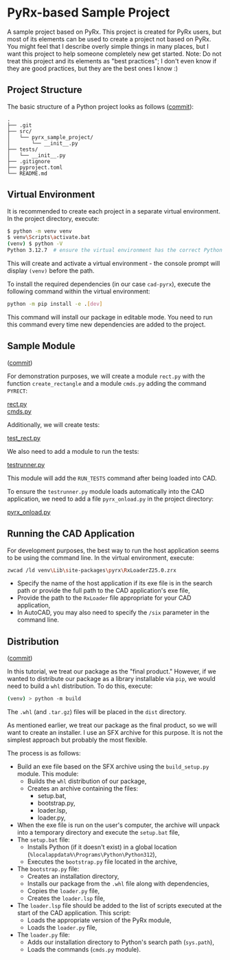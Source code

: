 # PyRx-based Sample Project

A sample project based on PyRx. This project is created for PyRx users, but most of its elements can be used to create a project not based on PyRx. You might feel that I describe overly simple things in many places, but I want this project to help someone completely new get started. Note: Do not treat this project and its elements as "best practices"; I don't even know if they are good practices, but they are the best ones I know :)

## Project Structure

The basic structure of a Python project looks as follows ([commit](https://github.com/gswifort/PyRx-sample-project/tree/6eac1853dfa88c42a7605636efe3f82a8bc270b8)):

```raw
.
├── .git
├── src/
│   └── pyrx_sample_project/
│       └── __init__.py
├── tests/
│   └── __init__.py
├── .gitignore
├── pyproject.toml
└── README.md
```

## Virtual Environment

It is recommended to create each project in a separate virtual environment. In the project directory, execute:

```bash
$ python -m venv venv
$ venv\Scripts\activate.bat
(venv) $ python -V
Python 3.12.7  # ensure the virtual environment has the correct Python version
```

This will create and activate a virtual environment - the console prompt will display ``(venv)`` before the path.

To install the required dependencies (in our case ``cad-pyrx``), execute the following command within the virtual environment:

```bash
python -m pip install -e .[dev]
```

This command will install our package in editable mode. You need to run this command every time new dependencies are added to the project.

## Sample Module

([commit](https://github.com/gswifort/PyRx-sample-project/tree/8bc8e8b07078c4b82c0429854e683ddf7c7972ef))

For demonstration purposes, we will create a module ``rect.py`` with the function ``create_rectangle`` and a module ``cmds.py`` adding the command ``PYRECT``:

[rect.py](https://github.com/gswifort/PyRx-sample-project/blob/1c293f7041477b2d95d197a3345f94d643131f81/src/pyrx_sample_project/rect.py)  
[cmds.py](https://github.com/gswifort/PyRx-sample-project/blob/1c293f7041477b2d95d197a3345f94d643131f81/src/pyrx_sample_project/cmds.py)

Additionally, we will create tests:

[test_rect.py](https://github.com/gswifort/PyRx-sample-project/blob/1c293f7041477b2d95d197a3345f94d643131f81/tests/test_rect.py)

We also need to add a module to run the tests:

[testrunner.py](https://github.com/gswifort/PyRx-sample-project/blob/1c293f7041477b2d95d197a3345f94d643131f81/testrunner.py)

This module will add the ``RUN_TESTS`` command after being loaded into CAD.

To ensure the ``testrunner.py`` module loads automatically into the CAD application, we need to add a file ``pyrx_onload.py`` in the project directory:

[pyrx_onload.py](https://github.com/gswifort/PyRx-sample-project/blob/1c293f7041477b2d95d197a3345f94d643131f81/pyrx_onload.py)

## Running the CAD Application

For development purposes, the best way to run the host application seems to be using the command line. In the virtual environment, execute:

```bash
zwcad /ld venv\Lib\site-packages\pyrx\RxLoaderZ25.0.zrx
```

- Specify the name of the host application if its exe file is in the search path or provide the full path to the CAD application's exe file,
- Provide the path to the ``RxLoader`` file appropriate for your CAD application,
- In AutoCAD, you may also need to specify the ``/six`` parameter in the command line.

## Distribution

([commit](https://github.com/gswifort/PyRx-sample-project/tree/1c293f7041477b2d95d197a3345f94d643131f81))

In this tutorial, we treat our package as the "final product." However, if we wanted to distribute our package as a library installable via ``pip``, we would need to build a ``whl`` distribution. To do this, execute:

```bash
(venv) > python -m build
```

The ``.whl`` (and ``.tar.gz``) files will be placed in the ``dist`` directory.

As mentioned earlier, we treat our package as the final product, so we will want to create an installer. I use an SFX archive for this purpose. It is not the simplest approach but probably the most flexible.

The process is as follows:

- Build an exe file based on the SFX archive using the ``build_setup.py`` module. This module:
  - Builds the ``whl`` distribution of our package,
  - Creates an archive containing the files:
    - setup.bat,
    - bootstrap.py,
    - loader.lsp,
    - loader.py,
- When the exe file is run on the user's computer, the archive will unpack into a temporary directory and execute the ``setup.bat`` file,
- The ``setup.bat`` file:
  - Installs Python (if it doesn't exist) in a global location (`%localappdata%\Programs\Python\Python312`),
  - Executes the ``bootstrap.py`` file located in the archive,
- The `bootstrap.py` file:
  - Creates an installation directory,
  - Installs our package from the `.whl` file along with dependencies,
  - Copies the `loader.py` file,
  - Creates the `loader.lsp` file,
- The ``loader.lsp`` file should be added to the list of scripts executed at the start of the CAD application. This script:
  - Loads the appropriate version of the PyRx module,
  - Loads the ``loader.py`` file,
- The ``loader.py`` file:
  - Adds our installation directory to Python's search path (``sys.path``),
  - Loads the commands (``cmds.py`` module).
